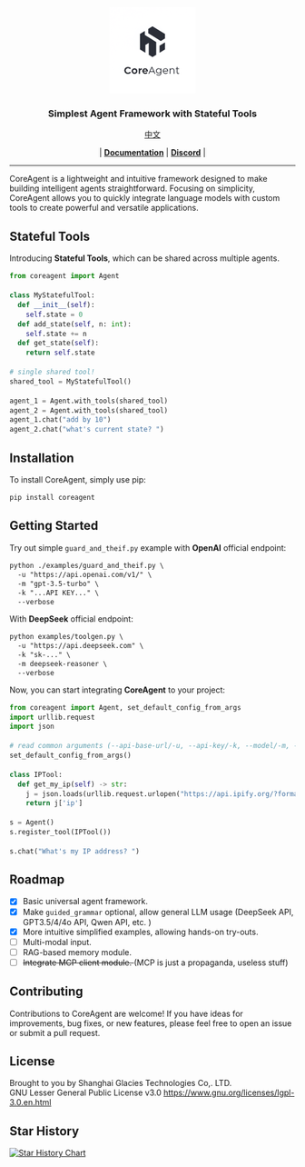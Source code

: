 <p align="center">
  <picture>
    <img alt="CoreAgent" src="https://raw.githubusercontent.com/CoreAgent-Project/CoreAgent/main/assets/coreagent.png" width=30%>
  </picture>
</p>

<h3 align="center">
Simplest Agent Framework with Stateful Tools
</h3>

<p align="center">
<a href="https://github.com/CoreAgent-Project/CoreAgent/blob/main/README.zh.md">中文</a>
</p>
<p align="center">
| <a href="https://github.com/CoreAgent-Project/CoreAgent/blob/main/docs/Documentation.md"><b>Documentation</b></a> | <a href="https://discord.gg/Hytrg9UXgU"><b>Discord</b></a> |
</p>

----

CoreAgent is a lightweight and intuitive framework designed to make building intelligent agents straightforward. Focusing on simplicity, CoreAgent allows you to quickly integrate language models with custom tools to create powerful and versatile applications. 

## Stateful Tools
Introducing **Stateful Tools**, which can be shared across multiple agents.  
```python
from coreagent import Agent

class MyStatefulTool:
  def __init__(self):
    self.state = 0
  def add_state(self, n: int):
    self.state += n
  def get_state(self):
    return self.state

# single shared tool! 
shared_tool = MyStatefulTool()

agent_1 = Agent.with_tools(shared_tool)
agent_2 = Agent.with_tools(shared_tool)
agent_1.chat("add by 10")
agent_2.chat("what's current state? ")
```

## Installation

To install CoreAgent, simply use pip:

```bash
pip install coreagent
````

## Getting Started

Try out simple `guard_and_theif.py` example with **OpenAI** official endpoint: 
```shell
python ./examples/guard_and_theif.py \
  -u "https://api.openai.com/v1/" \
  -m "gpt-3.5-turbo" \
  -k "...API KEY..." \
  --verbose
```

With **DeepSeek** official endpoint: 
```shell
python examples/toolgen.py \
  -u "https://api.deepseek.com" \
  -k "sk-..." \
  -m deepseek-reasoner \
  --verbose
```

Now, you can start integrating **CoreAgent** to your project:

```python
from coreagent import Agent, set_default_config_from_args
import urllib.request
import json

# read common arguments (--api-base-url/-u, --api-key/-k, --model/-m, --verbose/-v, --guided/-g)
set_default_config_from_args()

class IPTool:
  def get_my_ip(self) -> str:
    j = json.loads(urllib.request.urlopen("https://api.ipify.org/?format=json").read().decode())
    return j['ip']

s = Agent()
s.register_tool(IPTool())

s.chat("What's my IP address? ")
```

## Roadmap
- [x] Basic universal agent framework. 
- [x] Make `guided_grammar` optional, allow general LLM usage (DeepSeek API, GPT3.5/4/4o API, Qwen API, etc. )
- [x] More intuitive simplified examples, allowing hands-on try-outs.
- [ ] Multi-modal input. 
- [ ] RAG-based memory module. 
- [ ] <s>Integrate MCP client module. </s> (MCP is just a propaganda, useless stuff)

## Contributing

Contributions to CoreAgent are welcome! If you have ideas for improvements, bug fixes, or new features, please feel free to open an issue or submit a pull request.

## License
Brought to you by Shanghai Glacies Technologies Co,. LTD. <br />
GNU Lesser General Public License v3.0
https://www.gnu.org/licenses/lgpl-3.0.en.html

## Star History

[![Star History Chart](https://api.star-history.com/svg?repos=CoreAgent-Project/CoreAgent&type=Date)](https://www.star-history.com/#CoreAgent-Project/CoreAgent&Date)
